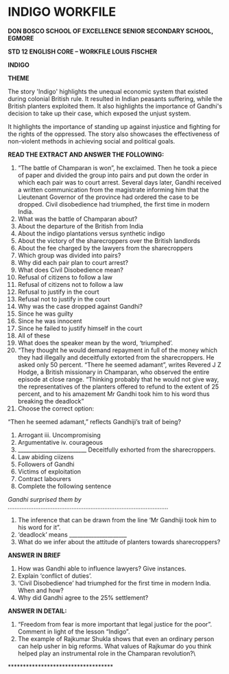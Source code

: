 # INDIGO WORKFILE

**DON BOSCO SCHOOL OF EXCELLENCE SENIOR SECONDARY SCHOOL, EGMORE**

**STD 12 ENGLISH CORE – WORKFILE LOUIS FISCHER**

**INDIGO**

**THEME**

The story 'Indigo' highlights the unequal economic system that existed during colonial British rule. It resulted in Indian peasants suffering, while the British planters exploited them. It also highlights the importance of Gandhi's decision to take up their case, which exposed the unjust system.

It highlights the importance of standing up against injustice and fighting for the rights of the oppressed. The story also showcases the effectiveness of non-violent methods in achieving social and political goals.

**READ THE EXTRACT AND ANSWER THE FOLLOWING:**

1. “The battle of Champaran is won”, he exclaimed. Then he took a piece of paper and divided the group into pairs and put down the order in which each pair was to court arrest. Several days later, Gandhi received a written communication from the magistrate informing him that the Lieutenant Governor of the province had ordered the case to be dropped. Civil disobedience had triumphed, the first time in modern India.
2. What was the battle of Champaran about?
3. About the departure of the British from India
4. About the indigo plantations versus synthetic indigo
5. About the victory of the sharecroppers over the British landlords
6. About the fee charged by the lawyers from the sharecroppers
7. Which group was divided into pairs?
8. Why did each pair plan to court arrest?
9. What does Civil Disobedience mean?
10. Refusal of citizens to follow a law
11. Refusal of citizens not to follow a law
12. Refusal to justify in the court
13. Refusal not to justify in the court
14. Why was the case dropped against Gandhi?
15. Since he was guilty
16. Since he was innocent
17. Since he failed to justify himself in the court
18. All of these
19. What does the speaker mean by the word, ‘triumphed’.
20. “They thought he would demand repayment in full of the money which they had illegally and deceitfully extorted from the sharecroppers. He asked only 50 percent. “There he seemed adamant”, writes Revered J Z Hodge, a British missionary in Champaran, who observed the entire episode at close range. “Thinking probably that he would not give way, the representatives of the planters offered to refund to the extent of 25 percent, and to his amazement Mr Gandhi took him to his word thus breaking the deadlock”
21. Choose the correct option:

“Then he seemed adamant,” reflects Gandhiji’s trait of being?

1. Arrogant iii. Uncompromising
2. Argumentative iv. courageous
3. \_\_\_\_\_\_\_\_\_\_\_\_\_\_\_\_\_\_\_\_\_\_\_\_\_ Deceitfully exhorted from the sharecroppers.
4. Law abiding ciizens
5. Followers of Gandhi
6. Victims of exploitation
7. Contract labourers
8. Complete the following sentence

_Gandhi surprised them by …………………………………………………………………………………_

1. The inference that can be drawn from the line ‘Mr Gandhiji took him to his word for it”.
2. ‘deadlock’ means \_\_\_\_\_\_\_\_\_\_\_\_\_\_\_\_\_\_\_\_\_
3. What do we infer about the attitude of planters towards sharecroppers?

**ANSWER IN BRIEF**

1. How was Gandhi able to influence lawyers? Give instances.
2. Explain ‘conflict of duties’.
3. ‘Civil Disobedience’ had triumphed for the first time in modern India. When and how?
4. Why did Gandhi agree to the 25% settlement?

**ANSWER IN DETAIL:**

1. “Freedom from fear is more important that legal justice for the poor”. Comment in light of the lesson “Indigo”.
2. The example of Rajkumar Shukla shows that even an ordinary person can help usher in big reforms. What values of Rajkumar do you think helped play an instrumental role in the Champaran revolution?\


\*\*\*\*\*\*\*\*\*\*\*\*\*\*\*\*\*\*\*\*\*\*\*\*\*\*\*\*\*\*\*\*\*\*\*
